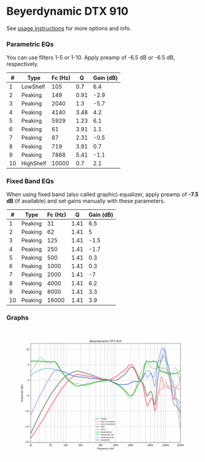# Beyerdynamic DTX 910
See [usage instructions](https://github.com/jaakkopasanen/AutoEq#usage) for more options and info.

### Parametric EQs
You can use filters 1-5 or 1-10. Apply preamp of -6.5 dB or -6.5 dB, respectively.

|   # | Type      |   Fc (Hz) |    Q |   Gain (dB) |
|-----|-----------|-----------|------|-------------|
|   1 | LowShelf  |       105 | 0.7  |         6.4 |
|   2 | Peaking   |       149 | 0.91 |        -2.9 |
|   3 | Peaking   |      2040 | 1.3  |        -5.7 |
|   4 | Peaking   |      4140 | 3.48 |         4.2 |
|   5 | Peaking   |      5929 | 1.23 |         6.1 |
|   6 | Peaking   |        61 | 3.91 |         1.1 |
|   7 | Peaking   |        87 | 2.31 |        -0.5 |
|   8 | Peaking   |       719 | 3.91 |         0.7 |
|   9 | Peaking   |      7868 | 5.41 |        -1.1 |
|  10 | HighShelf |     10000 | 0.7  |         2.1 |

### Fixed Band EQs
When using fixed band (also called graphic) equalizer, apply preamp of **-7.5 dB** (if available) and set gains manually with these parameters.

|   # | Type    |   Fc (Hz) |    Q |   Gain (dB) |
|-----|---------|-----------|------|-------------|
|   1 | Peaking |        31 | 1.41 |         6.5 |
|   2 | Peaking |        62 | 1.41 |         5   |
|   3 | Peaking |       125 | 1.41 |        -1.5 |
|   4 | Peaking |       250 | 1.41 |        -1.7 |
|   5 | Peaking |       500 | 1.41 |         0.3 |
|   6 | Peaking |      1000 | 1.41 |         0.3 |
|   7 | Peaking |      2000 | 1.41 |        -7   |
|   8 | Peaking |      4000 | 1.41 |         6.2 |
|   9 | Peaking |      8000 | 1.41 |         3.3 |
|  10 | Peaking |     16000 | 1.41 |         3.9 |

### Graphs
![](./Beyerdynamic%20DTX%20910.png)
